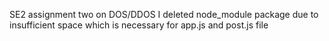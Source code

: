 SE2 assignment two on DOS/DDOS
I deleted node_module package due to insufficient space which is necessary for app.js and post.js file
